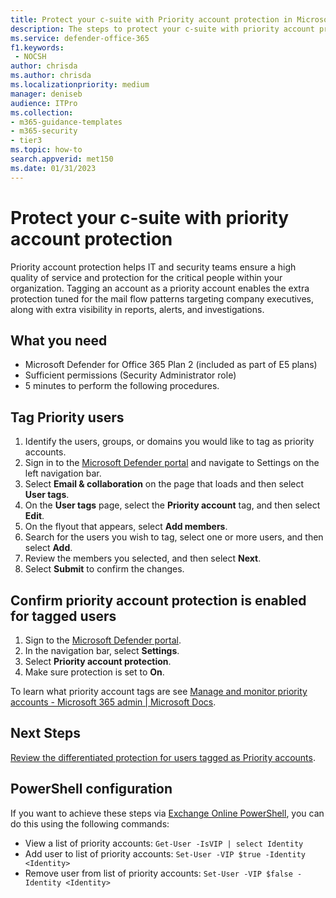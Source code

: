 ```yaml
---
title: Protect your c-suite with Priority account protection in Microsoft Defender for Office 365 Plan 2
description: The steps to protect your c-suite with priority account protection. Tagging an account as a Priority account enables the extra protection tuned for the mail flow patterns targeting company executives, along with extra visibility in reports, alerts, and investigations.
ms.service: defender-office-365
f1.keywords: 
 - NOCSH
author: chrisda
ms.author: chrisda
ms.localizationpriority: medium
manager: deniseb
audience: ITPro
ms.collection: 
- m365-guidance-templates
- m365-security
- tier3
ms.topic: how-to
search.appverid: met150
ms.date: 01/31/2023
---
```


# Protect your c-suite with priority account protection

Priority account protection helps IT and security teams ensure a high quality of service and protection for the critical people within your organization. Tagging an account as a priority account enables the extra protection tuned for the mail flow patterns targeting company executives, along with extra visibility in reports, alerts, and investigations.

## What you need

- Microsoft Defender for Office 365 Plan 2 (included as part of E5 plans)
- Sufficient permissions (Security Administrator role)
- 5 minutes to perform the following procedures.

## Tag Priority users

1. Identify the users, groups, or domains you would like to tag as priority accounts.
1. Sign in to the [Microsoft Defender portal](https://security.microsoft.com/) and navigate to Settings on the left navigation bar.
1. Select **Email & collaboration** on the page that loads and then select **User tags**.
1. On the **User tags** page, select the **Priority account** tag, and then select **Edit**.
1. On the flyout that appears, select **Add members**.
1. Search for the users you wish to tag, select one or more users, and then select **Add**.
1. Review the members you selected, and then select **Next**.
1. Select **Submit** to confirm the changes.

## Confirm priority account protection is enabled for tagged users

1. Sign to the [Microsoft Defender portal](https://security.microsoft.com/).
1. In the navigation bar, select **Settings**.
1. Select **Priority account protection**.
1. Make sure protection is set to **On**.

To learn what priority account tags are see [Manage and monitor priority accounts - Microsoft 365 admin | Microsoft Docs](/Microsoft-365/admin/setup/priority-accounts).

## Next Steps

[Review the differentiated protection for users tagged as Priority accounts](../priority-accounts-turn-on-priority-account-protection.md#review-differentiated-protection-from-priority-account-protection).

## PowerShell configuration

If you want to achieve these steps via [Exchange Online PowerShell](/powershell/exchange/connect-to-exchange-online-powershell), you can do this using the following commands:

- View a list of priority accounts: `Get-User -IsVIP | select Identity`
- Add user to list of priority accounts: `Set-User -VIP $true -Identity <Identity>`
- Remove user from list of priority accounts: `Set-User -VIP $false -Identity <Identity>`
